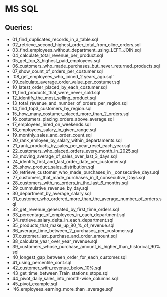
# MS SQL
## Queries:

* 01_find_duplicates_records_in_a_table.sql
* 02_retrieve_second_highest_order_total_from_oline_orders.sql
* 03_find_employees_without_department_using_LEFT_JOIN.sql
* 04_calculate_total_revenue_per_product.sql
* 05_get_top_3_highest_paid_employees.sql
* 06_customers_who_made_purchases_but_never_returned_products.sql
* 07_show_count_of_orders_per_costumer.sql
* '08_get_employees_who_joined_2 years_ago.sql'
* 09_calculate_average_order_value_per_costumer.sql
* 10_latest_order_placed_by_each_costumer.sql
* 11_find_products_that_were_never_sold.sql
* 12_identify_the_most_selling_product.sql
* 13_total_revenue_and_number_of_orders_per_region.sql
* 14_find_top3_customers_by_region.sql
* 15_how_many_costumer_placed_more_than_2_orders.sql
* 16_costumers_placing_orders_above_average.sql
* 17_employees_hired_on_weekends.sql
* 18_employees_salary_in_given_range.sql
* 19_monthly_sales_and_order_count.sql
* 20_rank_emloyee_by_salary_within_departaments.sql
* 21_rank_products_by_sales_per_year_reset_each_year.sql
* 22_customers_who_placed_orders_every_month_in_2025.sql
* 23_moving_average_of_sales_over_last_3_days.sql
* 24_identify_first_and_last_order_date_per_customer.sql
* 25_show_product_sales_distribution.sql
* 26_retrieve_customer_who_made_purchases_in__consecutive_days.sql
* 27_customers_that_made_purchases_in_3_consecutive_Days.sql
* 28_customers_with_no_orders_in_the_last_6_months.sql
* 29_cummulative_revenue_by_day.sql
* 30_department_by_average_salary.sql
* 31_customer_who_ordered_more_than_the_average_number_of_orders.sql
* 32_get_revenue_generated_by_first_time_orders.sql
* 33_percentage_of_employees_in_each_department.sql
* 34_retrieve_salary_delta_in_each_department.sql
* 35_products_that_make_up_80_%_of_revenue.sql
* 36_average_time_between_2_purchases_per_customer.sql
* 37_customer_last_purchase_and_order_amount.sql
* 38_calculate_year_over_year_revenue.sql
* 39_customers_whose_purchase_amount_is_higher_than_historical_90%.sql
* 40_longest_gap_between_order_for_each_customer.sql
* 41_using_percentile_cont.sql
* 42_customer_with_revenue_below_10%.sql
* 43_get_time_between_Train_stations_stops.sql
* 44_pivot_daily_sales_into_month-wise_columns.sql
* 45_pivot_example.sql
* '46_employees_earning_more_than _average.sql'
